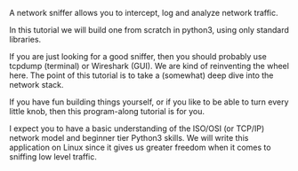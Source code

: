 A network sniffer allows you to intercept, log and analyze network traffic.

In this tutorial we will build one from scratch in python3, using only standard libraries.

If you are just looking for a good sniffer, then you should probably use tcpdump (terminal) or Wireshark (GUI). We are kind of reinventing the wheel here. The point of this tutorial is to take a (somewhat) deep dive into the network stack.

If you have fun building things yourself, or if you like to be able to turn every little knob, then this program-along tutorial is for you.

I expect you to have a basic understanding of the ISO/OSI (or TCP/IP) network model and beginner tier Python3 skills. We will write this application on Linux since it gives us greater freedom when it comes to sniffing low level traffic.
